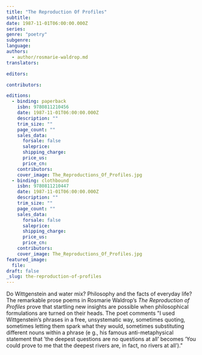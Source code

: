 ```yaml
---
title: "The Reproduction Of Profiles"
subtitle:
date: 1987-11-01T06:00:00.000Z
series:
genre: "poetry"
subgenre:
language:
authors:
  - author/rosmarie-waldrop.md
translators:

editors:

contributors:

editions:
  - binding: paperback
    isbn: 9780811210456
    date: 1987-11-01T06:00:00.000Z
    description: ""
    trim_size: ""
    page_count: ""
    sales_data:
      forsale: false
      saleprice:
      shipping_charge:
      price_us:
      price_cn:
    contributors:
    cover_image: The_Reproductions_Of_Profiles.jpg
  - binding: clothbound
    isbn: 9780811210447
    date: 1987-11-01T06:00:00.000Z
    description: ""
    trim_size: ""
    page_count: ""
    sales_data:
      forsale: false
      saleprice:
      shipping_charge:
      price_us:
      price_cn:
    contributors:
    cover_image: The_Reproductions_Of_Profiles.jpg
featured_image:
  file:
draft: false
_slug: the-reproduction-of-profiles
---
```


Do Wittgenstein and water mix? Philosophy and the facts of everyday life? The remarkable prose poems in Rosmarie Waldrop’s _The Reproduction of Profiles_ prove that startling new insights are possible when philosophical formulations are turned on their heads. The poet comments "I used Wittgenstein’s phrases in a free, unsystematic way, sometimes quoting, sometimes letting them spark what they would, sometimes substituting different nouns within a phrase (e g., his famous anti-metaphysical statement that ’the deepest questions are no questions at all’ becomes ’You could prove to me that the deepest rivers are, in fact, no rivers at all’)."

